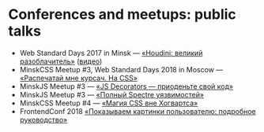 # Conferences and meetups: public talks

* Web Standard Days 2017 in Minsk — [«Houdini: великий разоблачитель»](houdini-magic/) ([видео](https://www.youtube.com/watch?v=4kr5K-nWG3Y))
* MinskCSS Meetup #3, Web Standard Days 2018 in Moscow — [«Распечатай мне курсач. На CSS»](print-with-css/)
* MinskJS Meetup #3 — [«JS Decorators — приоденьте свой код»](js-decorators/)
* MinskJS Meetup #3 — [«Полный Spectre уязвимостей»](spectre-panel-discussion/)
* MinskCSS Meetup #4 — [«Магия CSS вне Хогвартса»](css-magic/)
* FrontendConf 2018 [«Показываем картинки пользователю: подробное руководство»](images-delivery/)
